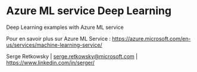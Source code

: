# Azure ML service Deep Learning
Deep Learning examples with Azure ML service

Pour en savoir plus sur Azure ML Service :
https://azure.microsoft.com/en-us/services/machine-learning-service/

Serge Retkowsky | serge.retkowsky@microsoft.com | https://www.linkedin.com/in/serger/
